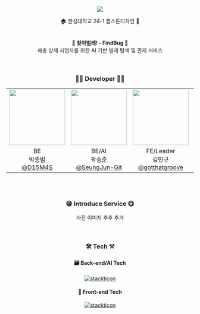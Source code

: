 

<p align="center">
  <img src="https://capsule-render.vercel.app/api?type=waving&height=300&color=3555FF&text=[%20찾아벌레!🔍]&section=header&reversal=false&textBg=false&fontColor=FFFFFF&desc=🐛%20AI%20벌레%20탐색%20및%20관제%20서비스%20'찾아벌레!'%20입니다!%20🐞&descAlignY=60&fontAlignY=40">
</p>
<div align=center> 🏠 한성대학교 24-1 캡스톤디자인 🏨 </div>
<br>
<br>
<div align=center> <b>🔎 찾아벌레! - FindBug 🐛</b> </div>
<div align=center> 해충 방제 사업자를 위한 AI 기반 벌레 탐색 및 관제 서비스 </div>
<br>
<br>

### <div align=center>👩‍💻 Developer 👨‍💻</div>
<div align="center">
  <table>
    <tr>
      <td><img src="https://avatars.githubusercontent.com/u/122260287?v=4" width="150" height="150"/></td>
      <td><img src="https://avatars.githubusercontent.com/u/74654861?v=4" width="150" height="150"/></td>
      <td><img src="https://avatars.githubusercontent.com/u/118533548?v=4" width="150" height="150"/></td>
      <td><img src="https://avatars.githubusercontent.com/u/114335932?v=4" width="150" height="150"/></td>
      <td><img src="https://avatars.githubusercontent.com/u/112533181?v=4" width="150" height="150"/></td>
    </tr>
    <tr>
      <td align="center">BE<br>박종범<br><a href="https://github.com/D15M4S">@D15M4S</a></td>
      <td align="center">BE/AI<br>곽승준<br><a href="https://github.com/SeungJun-Git">@SeungJun-Git</a></td>
      <td align="center">FE/Leader<br>김민규<br><a href="https://github.com/gotthatgroove">@gotthatgroove</a></td>
      <td align="center">FE<br>송효재<br><a href="https://github.com/lanapi">@lanapi</a></td>
      <td align="center">FE/PM<br>배수연<br><a href="https://github.com/BaeSuYeonee">@BaeSuYeonee</a></td>
    </tr>
  </table>
</div>

<br>
<br>

### <div align=center>😁 Introduce Service 😋</div>
<div align=center> 사진 이미지 추후 추가 </div>
<br>
<br>

### <div align=center>🛠 Tech ⚒</div>
#### <div align=center> 🗃 Back-end/AI Tech </div>
<p align="center">
<a href="https://github.com/msdio/stackticon"><img src="https://firebasestorage.googleapis.com/v0/b/stackticon-81399.appspot.com/o/images%2F1714469592637?alt=media&token=753eef19-a13a-4e01-b378-0b3218889d62" alt="stackticon" /></a>
</p>

#### <div align=center> 📕 Front-end Tech </div> 

<p align="center">
<a href="https://github.com/msdio/stackticon"><img src="https://firebasestorage.googleapis.com/v0/b/stackticon-81399.appspot.com/o/images%2F1714469148720?alt=media&token=c1de75f8-2690-4b1d-8da6-d75aba02ea07" alt="stackticon" /></a>
</p>
<br>
<br>
